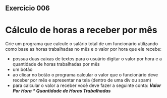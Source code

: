 ## Exercício 006
# Cálculo de horas a receber por mês
Crie um programa que calcule o salário total de um funcionário utilizando como base as horas trabalhadas no mês e o valor por hora que ele recebe:
- possua duas caixas de textos para o usuário digitar o valor por hora e a quantidade de horas trabalhadas por mês
- um botão
- ao clicar no botão o programa calcular o valor que o funcionário deve receber por mês e apresentar na tela (dentro de uma div ou spam)
- para calcular o valor a receber você deve fazer a seguinte conta: ***Valor Por Hora * Quantidade de Horas Trabalhadas***

